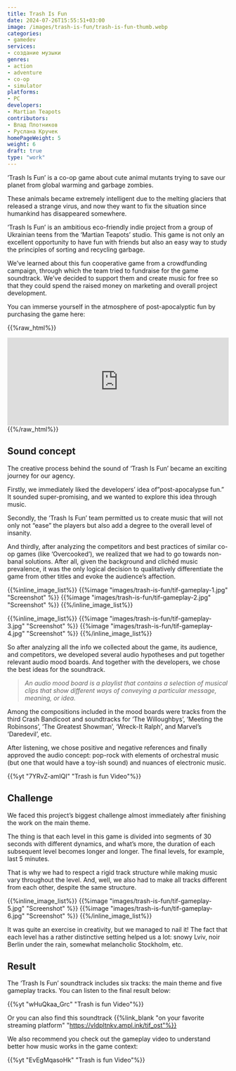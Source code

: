 ```yaml
---
title: Trash Is Fun
date: 2024-07-26T15:55:51+03:00
image: /images/trash-is-fun/trash-is-fun-thumb.webp
categories:
- gamedev
services:
- создание музыки
genres:
- action
- adventure
- co-op
- simulator
platforms:
- PC
developers:
- Martian Teapots
contributors:
- Влад Плотников
- Руслана Кручек
homePageWeight: 5
weight: 6
draft: true
type: "work"
---
```


‘Trash Is Fun’ is a co-op game about cute animal mutants trying to save our planet from global warming and garbage zombies.

These animals became extremely intelligent due to the melting glaciers that released a strange virus, and now they want to fix the situation since humankind has disappeared somewhere.

‘Trash Is Fun’ is an ambitious eco-friendly indie project from a group of Ukrainian teens from the ‘Martian Teapots’ studio. This game is not only an excellent opportunity to have fun with friends but also an easy way to study the principles of sorting and recycling garbage.

We’ve learned about this fun cooperative game from a crowdfunding campaign, through which the team tried to fundraise for the game soundtrack. We’ve decided to support them and create music for free so that they could spend the raised money on marketing and overall project development.

You can immerse yourself in the atmosphere of post-apocalyptic fun by purchasing the game here:

{{%raw_html%}}
<iframe loading="lazy" src="https://store.steampowered.com/widget/1671310/" frameborder="0" width="100%" height="200"></iframe>
{{%/raw_html%}}

## Sound concept

The creative process behind the sound of ‘Trash Is Fun’ became an exciting journey for our agency.

Firstly, we immediately liked the developers’ idea of ​​”post-apocalypse fun.” It sounded super-promising, and we wanted to explore this idea through music.

Secondly, the ‘Trash Is Fun’ team permitted us to create music that will not only not “ease” the players but also add a degree to the overall level of insanity.

And thirdly, after analyzing the competitors and best practices of similar co-op games (like ‘Overcooked’), we realized that we had to go towards non-banal solutions. After all, given the background and clichéd music prevalence, it was the only logical decision to qualitatively differentiate the game from other titles and evoke the audience’s affection.

{{%inline_image_list%}}
{{%image "images/trash-is-fun/tif-gameplay-1.jpg" "Screenshot" %}}
{{%image "images/trash-is-fun/tif-gameplay-2.jpg" "Screenshot" %}}
{{%/inline_image_list%}}

{{%inline_image_list%}}
{{%image "images/trash-is-fun/tif-gameplay-3.jpg" "Screenshot" %}}
{{%image "images/trash-is-fun/tif-gameplay-4.jpg" "Screenshot" %}}
{{%/inline_image_list%}}

So after analyzing all the info we collected about the game, its audience, and competitors, we developed several audio hypotheses and put together relevant audio mood boards. And together with the developers, we chose the best ideas for the soundtrack.  

>*An audio mood board is а playlist that contains a selection of musical clips that show different ways of conveying a particular message, meaning, or idea.*

Among the compositions included in the mood boards were tracks from the third Crash Bandicoot and soundtracks for ‘The Willoughbys’, ‘Meeting the Robinsons’, ‘The Greatest Showman’, ‘Wreck-It Ralph’, and Marvel’s ‘Daredevil’, etc.

After listening, we chose positive and negative references and finally approved the audio concept: pop-rock with elements of orchestral music (but one that would have a toy-ish sound) and nuances of electronic music.

{{%yt "7YRvZ-amIQI" "Trash is fun Video"%}}

## Challenge

We faced this project’s biggest challenge almost immediately after finishing the work on the main theme.

The thing is that each level in this game is divided into segments of 30 seconds with different dynamics, and what’s more, the duration of each subsequent level becomes longer and longer. The final levels, for example, last 5 minutes.

That is why we had to respect a rigid track structure while making music vary throughout the level. And, well, we also had to make all tracks different from each other,  despite the same structure.

{{%inline_image_list%}}
{{%image "images/trash-is-fun/tif-gameplay-5.jpg" "Screenshot" %}}
{{%image "images/trash-is-fun/tif-gameplay-6.jpg" "Screenshot" %}}
{{%/inline_image_list%}}

It was quite an exercise in creativity, but we managed to nail it! The fact that each level has a rather distinctive setting helped us a lot: snowy Lviv, noir Berlin under the rain, somewhat melancholic Stockholm, etc.

## Result

The ‘Trash Is Fun’ soundtrack includes six tracks: the main theme and five gameplay tracks. You can listen to the final result below:

{{%yt "wHuQkaa_Grc" "Trash is fun Video"%}}

Or you can also find this soundtrack  {{%link_blank "on your favorite streaming platform" "https://vldpltnkv.ampl.ink/tif_ost"%}}

We also recommend you check out the gameplay video to understand better how music works in the game context:

{{%yt "EvEgMqasoHk" "Trash is fun Video"%}}